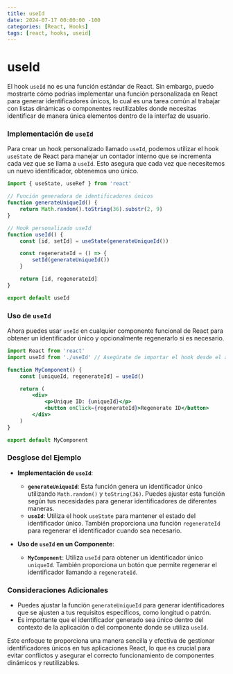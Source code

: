 ```yaml
---
title: useId
date: 2024-07-17 00:00:00 -100
categories: [React, Hooks]
tags: [react, hooks, useid]
---
```


# useId

El hook `useId` no es una función estándar de React. Sin embargo, puedo mostrarte cómo podrías implementar una función personalizada en React para generar identificadores únicos, lo cual es una tarea común al trabajar con listas dinámicas o componentes reutilizables donde necesitas identificar de manera única elementos dentro de la interfaz de usuario.

### Implementación de `useId`

Para crear un hook personalizado llamado `useId`, podemos utilizar el hook `useState` de React para manejar un contador interno que se incrementa cada vez que se llama a `useId`. Esto asegura que cada vez que necesitemos un nuevo identificador, obtenemos uno único.

```jsx
import { useState, useRef } from 'react'

// Función generadora de identificadores únicos
function generateUniqueId() {
    return Math.random().toString(36).substr(2, 9)
}

// Hook personalizado useId
function useId() {
    const [id, setId] = useState(generateUniqueId())

    const regenerateId = () => {
        setId(generateUniqueId())
    }

    return [id, regenerateId]
}

export default useId
```

### Uso de `useId`

Ahora puedes usar `useId` en cualquier componente funcional de React para obtener un identificador único y opcionalmente regenerarlo si es necesario.

```jsx
import React from 'react'
import useId from './useId' // Asegúrate de importar el hook desde el archivo correcto

function MyComponent() {
    const [uniqueId, regenerateId] = useId()

    return (
        <div>
            <p>Unique ID: {uniqueId}</p>
            <button onClick={regenerateId}>Regenerate ID</button>
        </div>
    )
}

export default MyComponent
```

### Desglose del Ejemplo

-   **Implementación de `useId`**:

    -   **`generateUniqueId`**: Esta función genera un identificador único utilizando `Math.random()` y `toString(36)`. Puedes ajustar esta función según tus necesidades para generar identificadores de diferentes maneras.
    -   **`useId`**: Utiliza el hook `useState` para mantener el estado del identificador único. También proporciona una función `regenerateId` para regenerar el identificador cuando sea necesario.

-   **Uso de `useId` en un Componente**:
    -   **`MyComponent`**: Utiliza `useId` para obtener un identificador único `uniqueId`. También proporciona un botón que permite regenerar el identificador llamando a `regenerateId`.

### Consideraciones Adicionales

-   Puedes ajustar la función `generateUniqueId` para generar identificadores que se ajusten a tus requisitos específicos, como longitud o patrón.
-   Es importante que el identificador generado sea único dentro del contexto de la aplicación o del componente donde se utiliza `useId`.

Este enfoque te proporciona una manera sencilla y efectiva de gestionar identificadores únicos en tus aplicaciones React, lo que es crucial para evitar conflictos y asegurar el correcto funcionamiento de componentes dinámicos y reutilizables.
